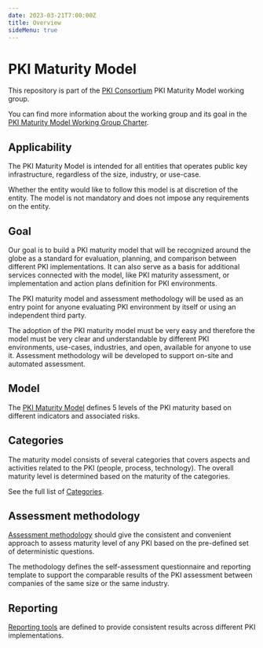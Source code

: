 ```yaml
---
date: 2023-03-21T7:00:00Z
title: Overview
sideMenu: true
---
```


# PKI Maturity Model

This repository is part of the [PKI Consortium](https://pkic.org/) PKI Maturity Model working group.

You can find more information about the working group and its goal in the [PKI Maturity Model Working Group Charter](https://pkic.org/wg/pkimm/charter/).

## Applicability

The PKI Maturity Model is intended for all entities that operates public key infrastructure, regardless of the size, industry, or use-case.

Whether the entity would like to follow this model is at discretion of the entity. The model is not mandatory and does not impose any requirements on the entity.

## Goal

Our goal is to build a PKI maturity model that will be recognized around the globe as a standard for evaluation, planning, and comparison between different PKI implementations. It can also serve as a basis for additional services connected with the model, like PKI maturity assessment, or implementation and action plans definition for PKI environments.

The PKI maturity model and assessment methodology will be used as an entry point for anyone evaluating PKI environment by itself or using an independent third party.

The adoption of the PKI maturity model must be very easy and therefore the model must be very clear and understandable by different PKI environments, use-cases, industries, and open, available for anyone to use it. Assessment methodology will be developed to support on-site and automated assessment.

## Model

The [PKI Maturity Model](./model/) defines 5 levels of the PKI maturity based on different indicators and associated risks.

## Categories

The maturity model consists of several categories that covers aspects and activities related to the PKI (people, process, technology). The overall maturity level is determined based on the maturity of the categories.

See the full list of [Categories](./categories/).

## Assessment methodology

[Assessment methodology](./assessment/methodology/) should give the consistent and convenient approach to assess maturity level of any PKI based on the pre-defined set of deterministic questions.

The methodology defines the self-assessment questionnaire and reporting template to support the comparable results of the PKI assessment between companies of the same size or the same industry.

## Reporting

[Reporting tools](./assessment/report/) are defined to provide consistent results across different PKI implementations.